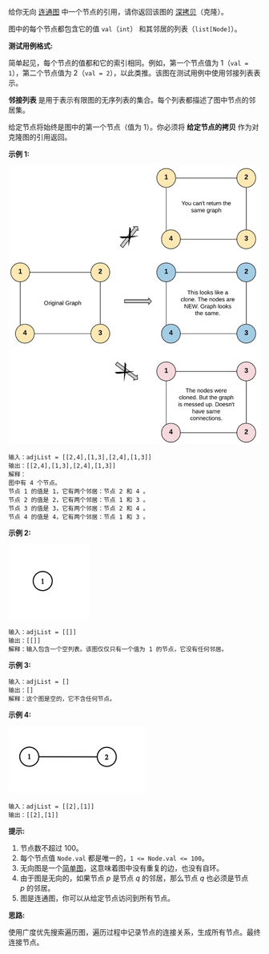给你无向 [连通图](https://zh.wikipedia.org/wiki/%E8%BF%9E%E9%80%9A%E5%9B%BE) 中一个节点的引用，请你返回该图的 [深拷贝](https://zh.wikipedia.org/wiki/%E5%85%8B%E9%9A%86_(%E7%BC%96%E7%A8%8B%E5%AD%A6))（克隆）。

图中的每个节点都包含它的值 `val`（`int`） 和其邻居的列表（`list[Node]`）。

**测试用例格式:**

简单起见，每个节点的值都和它的索引相同。例如，第一个节点值为 1（`val = 1`），第二个节点值为 2（`val = 2`），以此类推。该图在测试用例中使用邻接列表表示。

**邻接列表** 是用于表示有限图的无序列表的集合。每个列表都描述了图中节点的邻居集。

给定节点将始终是图中的第一个节点（值为 1）。你必须将 **给定节点的拷贝** 作为对克隆图的引用返回。

**示例 1:**

![](https://github.com/Tarocch1/leetcode/blob/master/problems/0101%20-%200150/133.%20%E5%85%8B%E9%9A%86%E5%9B%BE/assets/133_clone_graph_question.png)

```
输入：adjList = [[2,4],[1,3],[2,4],[1,3]]
输出：[[2,4],[1,3],[2,4],[1,3]]
解释：
图中有 4 个节点。
节点 1 的值是 1，它有两个邻居：节点 2 和 4 。
节点 2 的值是 2，它有两个邻居：节点 1 和 3 。
节点 3 的值是 3，它有两个邻居：节点 2 和 4 。
节点 4 的值是 4，它有两个邻居：节点 1 和 3 。
```

**示例 2:**

![](https://github.com/Tarocch1/leetcode/blob/master/problems/0101%20-%200150/133.%20%E5%85%8B%E9%9A%86%E5%9B%BE/assets/graph.png)

```
输入：adjList = [[]]
输出：[[]]
解释：输入包含一个空列表。该图仅仅只有一个值为 1 的节点，它没有任何邻居。
```

**示例 3:**

```
输入：adjList = []
输出：[]
解释：这个图是空的，它不含任何节点。
```

**示例 4:**

![](https://github.com/Tarocch1/leetcode/blob/master/problems/0101%20-%200150/133.%20%E5%85%8B%E9%9A%86%E5%9B%BE/assets/graph-1.png)

```
输入：adjList = [[2],[1]]
输出：[[2],[1]]
```

**提示:**

1. 节点数不超过 100。
2. 每个节点值 `Node.val` 都是唯一的，`1 <= Node.val <= 100`。
3. 无向图是一个[简单图](https://zh.wikipedia.org/wiki/%E5%9B%BE_(%E6%95%B0%E5%AD%A6)#%E7%AE%80%E5%8D%95%E5%9B%BE)，这意味着图中没有重复的边，也没有自环。
4. 由于图是无向的，如果节点 *p* 是节点 *q* 的邻居，那么节点 *q* 也必须是节点 *p* 的邻居。
5. 图是连通图，你可以从给定节点访问到所有节点。

**思路:**

使用广度优先搜索遍历图，遍历过程中记录节点的连接关系，生成所有节点。最终连接节点。

